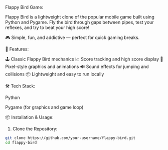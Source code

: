 Flappy Bird Game:

Flappy Bird is a lightweight clone of the popular mobile game built using Python and Pygame. Fly the bird through gaps between pipes, test your reflexes, and try to beat your high score!

🎮 Simple, fun, and addictive — perfect for quick gaming breaks.



🚀 Features:

🕹️ Classic Flappy Bird mechanics
📈 Score tracking and high score display
🎨 Pixel-style graphics and animations
🔊 Sound effects for jumping and collisions
📦 Lightweight and easy to run locally



🛠️ Tech Stack:

Python

Pygame (for graphics and game loop)



📦 Installation & Usage:

1. Clone the Repository:
   
  ```bash
git clone https://github.com/your-username/flappy-bird.git
cd flappy-bird







